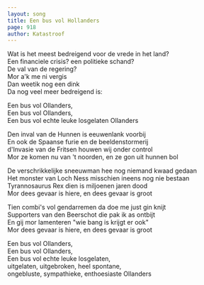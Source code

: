 ```yaml
---
layout: song
title: Een bus vol Hollanders
page: 918
author: Katastroof
---
```


Wat is het meest bedreigend voor de vrede in het land?  
Een financiele crisis? een politieke schand?  
De val van de regering?  
Mor a'k me ni vergis  
Dan weetik nog een dink  
Da nog veel meer bedreigend is:  

Een bus vol Ollanders,  
Een bus vol Ollanders,  
Een bus vol echte leuke losgelaten Ollanders  

Den inval van de Hunnen is eeuwenlank voorbij  
En ook de Spaanse furie en de beeldenstormerij  
d'Invasie van de Fritsen houwen wij onder control  
Mor ze komen nu van 't noorden, en ze gon uit hunnen bol  

De verschrikkelijke sneeuwman hee nog niemand kwaad gedaan  
Het monster van Loch Ness misschien ineens nog nie bestaan  
Tyrannosaurus Rex dien is miljoenen jaren dood  
Mor dees gevaar is hiere, en dees gevaar is groot  

Tien combi's vol gendarremen da doe me just gin knijt  
Supporters van den Beerschot die pak ik as ontbijt  
En gij mor lamenteren "wie bang is krijgt er ook"  
Mor dees gevaar is hiere, en dees gevaar is groot  

Een bus vol Ollanders,  
Een bus vol Ollanders,  
Een bus vol echte leuke losgelaten,  
uitgelaten, uitgebroken, heel spontane,  
ongebluste, sympathieke, enthoesiaste Ollanders  
